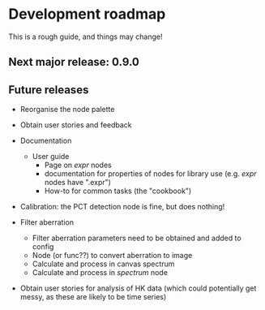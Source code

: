 # Development roadmap

This is a rough guide, and things may change!

## Next major release: 0.9.0
        
## Future releases

* Reorganise the node palette
* Obtain user stories and feedback
* Documentation
    * User guide
        * Page on *expr* nodes
        * documentation for properties of nodes for library use (e.g. *expr* nodes have ".expr")
        * How-to for common tasks (the "cookbook")

* Calibration: the PCT detection node is fine, but does nothing!

* Filter aberration
    * Filter aberration parameters need to be obtained and added to config
    * Node (or func??) to convert aberration to image
    * Calculate and process in canvas spectrum
    * Calculate and process in *spectrum* node

* Obtain user stories for analysis of HK data (which could potentially
get messy, as these are likely to be time series)

